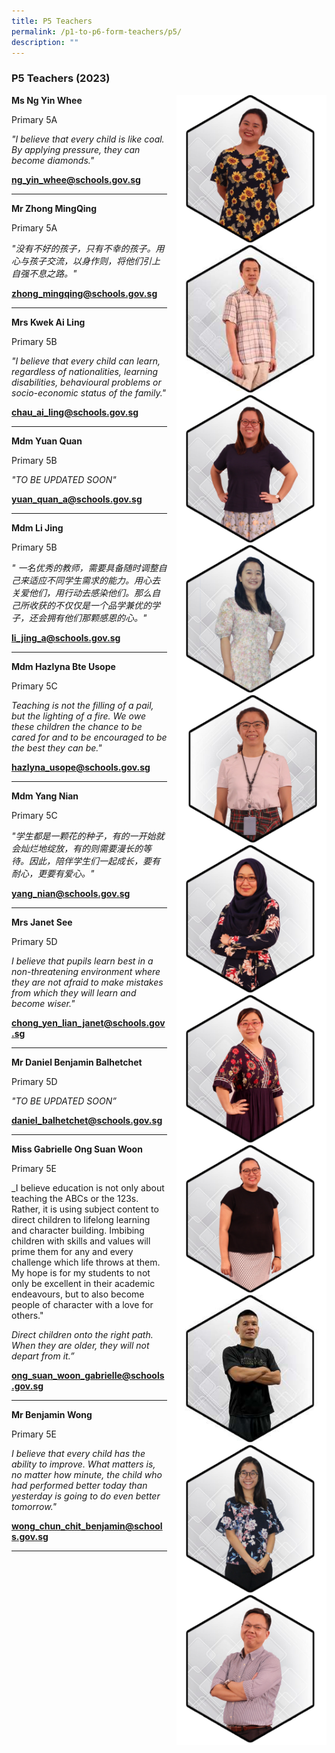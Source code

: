 ```yaml
---
title: P5 Teachers
permalink: /p1-to-p6-form-teachers/p5/
description: ""
---
```

### P5 Teachers (2023)

<img src="/images/Our Staff/02 Teacher/5A1.png" style="width:240px;height:240px;margin-left:15px;" align = "right"> **Ms Ng Yin Whee**

Primary 5A

_"I believe that every child is like coal. By applying pressure, they can become diamonds."_

[**ng_yin_whee@schools.gov.sg**](mailto:ng_yin_whee@schools.gov.sg)

* * *

<img src="/images/Our Staff/02 Teacher/5A2.jpg" style="width:240px;height:240px;margin-left:15px;" align = "right"> **Mr Zhong MingQing**

Primary 5A

_"没有不好的孩子，只有不幸的孩子。用心与孩子交流，以身作则，将他们引上自强不息之路。"_

[**zhong_mingqing@schools.gov.sg**](mailto:zhong_mingqing@schools.gov.sg)

* * *

<img src="/images/Our Staff/02 Teacher/5B1.png" style="width:240px;height:240px;margin-left:15px;" align = "right"> **Mrs Kwek Ai Ling**

Primary 5B

_"I believe that every child can learn, regardless of nationalities, learning disabilities, behavioural problems or socio-economic status of the family."_

[**chau_ai_ling@schools.gov.sg**](mailto:chau_ai_ling@schools.gov.sg)

* * *

<img src="/images/Our Staff/02 Teacher/5B2.png" style="width:240px;height:240px;margin-left:15px;" align = "right"> **Mdm Yuan Quan**

Primary 5B

_"TO BE UPDATED SOON"_

[**yuan_quan_a@schools.gov.sg**](mailto:yuan_quan_a@schools.gov.sg)

* * *

<img src="/images/Our Staff/02 Teacher/5B3.jpg" style="width:240px;height:240px;margin-left:15px;" align = "right"> **Mdm Li Jing**

Primary 5B

_" 一名优秀的教师，需要具备随时调整自己来适应不同学生需求的能力。用心去关爱他们，用行动去感染他们。那么自己所收获的不仅仅是一个品学兼优的学子，还会拥有他们那颗感恩的心。"_

[**li_jing_a@schools.gov.sg**](mailto:li_jing_a@schools.gov.sg)

* * *

<img src="/images/Our Staff/02 Teacher/5C1.png" style="width:240px;height:240px;margin-left:15px;" align = "right"> **Mdm Hazlyna Bte Usope**

Primary 5C

_Teaching is not the filling of a pail, but the lighting of a fire. We owe these children the chance to be cared for and to be encouraged to be the best they can be."_

[**hazlyna_usope@schools.gov.sg**](mailto:hazlyna_usope@schools.gov.sg )

* * *

<img src="/images/Our Staff/02 Teacher/5C2.png" style="width:240px;height:240px;margin-left:15px;" align = "right"> **Mdm Yang Nian**

Primary 5C 

_"学生都是一颗花的种子，有的一开始就会灿烂地绽放，有的则需要漫长的等待。因此，陪伴学生们一起成长，要有耐心，更要有爱心。"_


[**yang_nian@schools.gov.sg**](mailto:yang_nian@schools.gov.sg)

* * *

<img src="/images/Our Staff/02 Teacher/5D1.png" style="width:240px;height:240px;margin-left:15px;" align = "right"> **Mrs Janet See**

Primary 5D 

_I believe that pupils learn best in a non-threatening environment where they are not afraid to make mistakes from which they will learn and become wiser."_

[**chong_yen_lian_janet@schools.gov.sg**](mailto:chong_yen_lian_janet@schools.gov.sg)

* * *

<img src="/images/Our Staff/02 Teacher/5D2.jpg" style="width:240px;height:240px;margin-left:15px;" align = "right"> **Mr Daniel Benjamin Balhetchet**

Primary 5D

_"TO BE UPDATED SOON”_

[**daniel_balhetchet@schools.gov.sg**](mailto:daniel_balhetchet@schools.gov.sg)

* * *

<img src="/images/Our Staff/02 Teacher/5E1.png" style="width:240px;height:240px;margin-left:15px;" align = "right"> **Miss Gabrielle Ong Suan Woon**

Primary 5E

_I believe education is not only about teaching the ABCs or the 123s. Rather, it is using subject content to direct children to lifelong learning and character building. Imbibing children with skills and values will prime them for any and every challenge which life throws at them. My hope is for my students to not only be excellent in their academic endeavours, but to also become people of character with a love for others."

_Direct children onto the right path. When they are older, they will not depart from it.”_

[**ong_suan_woon_gabrielle@schools.gov.sg**](mailto:ong_suan_woon_gabrielle@schools.gov.sg)

* * *

<img src="/images/Our Staff/02 Teacher/5E2.png" style="width:240px;height:240px;margin-left:15px;" align = "right"> **Mr Benjamin Wong**

Primary 5E

_I believe that every child has the ability to improve. What matters is, no matter how minute, the child who had performed better today than yesterday is going to do even better tomorrow."_

[**wong_chun_chit_benjamin@schools.gov.sg**](mailto:wong_chun_chit_benjamin@schools.gov.sg)

* * *
